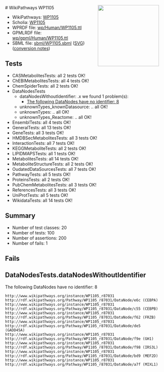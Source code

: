 <img style="float: right; width: 200px" src="../logo.png" />
# WikiPathways WP1105

* WikiPathways: [WP1105](https://identifiers.org/wikipathways:WP1105)
* Scholia: [WP1105](https://scholia.toolforge.org/wikipathways/WP1105)
* WPRDF file: [wp/Human/WP1105.ttl](../wp/Human/WP1105.ttl)
* GPMLRDF file: [wp/gpml/Human/WP1105.ttl](../wp/gpml/Human/WP1105.ttl)
* SBML file: [sbml/WP1105.sbml](../sbml/WP1105.sbml) ([SVG](../sbml/WP1105.svg)) ([conversion notes](../sbml/WP1105.txt))

## Tests
* CASMetabolitesTests: all 2 tests OK!
* ChEBIMetabolitesTests: all 4 tests OK!
* ChemSpiderTests: all 2 tests OK!
* DataNodesTests
    * dataNodesWithoutIdentifier: .x we found 1 problem(s):
        * [The following DataNodes have no identifier: 8](#d2d32fa7)
    * unknownTypes_knownDatasource: .. all OK!
    * unknownTypes: .. all OK!
    * unknownTypes_Reactome: .. all OK!
* EnsemblTests: all 4 tests OK!
* GeneralTests: all 13 tests OK!
* GeneTests: all 3 tests OK!
* HMDBSecMetabolitesTests: all 3 tests OK!
* InteractionTests: all 7 tests OK!
* KEGGMetaboliteTests: all 2 tests OK!
* LIPIDMAPSTests: all 1 tests OK!
* MetabolitesTests: all 14 tests OK!
* MetaboliteStructureTests: all 2 tests OK!
* OudatedDataSourcesTests: all 7 tests OK!
* PathwayTests: all 5 tests OK!
* ProteinsTests: all 2 tests OK!
* PubChemMetabolitesTests: all 3 tests OK!
* ReferencesTests: all 3 tests OK!
* UniProtTests: all 5 tests OK!
* WikidataTests: all 14 tests OK!


## Summary

* Number of test classes: 20
* Number of tests: 100
* Number of assertions: 200
* Number of fails: 1

## Fails

<a name="d2d32fa7" />

## DataNodesTests.dataNodesWithoutIdentifier

The following DataNodes have no identifier: 8
```
http://www.wikipathways.org/instance/WP1105_r87031 http://rdf.wikipathways.org/Pathway/WP1105_r87031/DataNode/e6c (CEBPA)
http://www.wikipathways.org/instance/WP1105_r87031 http://rdf.wikipathways.org/Pathway/WP1105_r87031/DataNode/c55 (CEBPB)
http://www.wikipathways.org/instance/WP1105_r87031 http://rdf.wikipathways.org/Pathway/WP1105_r87031/DataNode/f62 (FRZB)
http://www.wikipathways.org/instance/WP1105_r87031 http://rdf.wikipathways.org/Pathway/WP1105_r87031/DataNode/de5 (GADD45A)
http://www.wikipathways.org/instance/WP1105_r87031 http://rdf.wikipathways.org/Pathway/WP1105_r87031/DataNode/f9e (GH1)
http://www.wikipathways.org/instance/WP1105_r87031 http://rdf.wikipathways.org/Pathway/WP1105_r87031/DataNode/f98 (IRS3L)
http://www.wikipathways.org/instance/WP1105_r87031 http://rdf.wikipathways.org/Pathway/WP1105_r87031/DataNode/bd9 (MEF2D)
http://www.wikipathways.org/instance/WP1105_r87031 http://rdf.wikipathways.org/Pathway/WP1105_r87031/DataNode/a7f (MIXL1)
```


